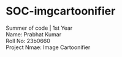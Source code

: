 # SOC-imgcartoonifier
Summer of code | 1st Year
<br>
Name: Prabhat Kumar
<br>
Roll No: 23b0660
<br>
Project Nmae: Image Cartoonifier
<br>

